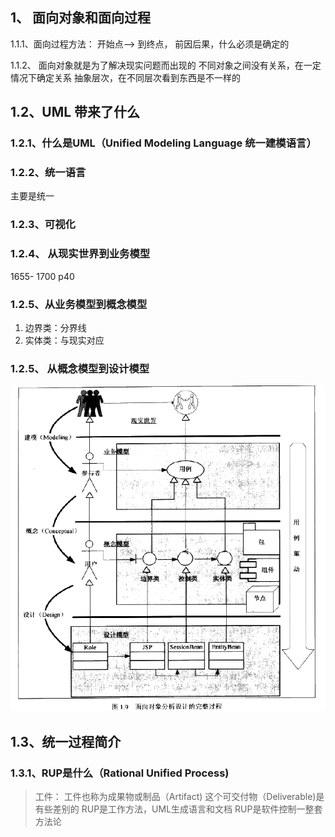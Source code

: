 ## 
## 1、 面向对象和面向过程
1.1.1、面向过程方法：
开始点--> 到终点， 前因后果，什么必须是确定的

1.1.2、 面向对象就是为了解决现实问题而出现的
不同对象之间没有关系，在一定情况下确定关系
抽象层次，在不同层次看到东西是不一样的
## 1.2、UML 带来了什么
### 1.2.1、什么是UML（Unified Modeling Language 统一建模语言）

### 1.2.2、统一语言
主要是统一

### 1.2.3、可视化

### 1.2.4、 从现实世界到业务模型
1655- 1700 p40
### 1.2.5、从业务模型到概念模型
1.  边界类：分界线
2. 实体类：与现实对应
### 1.2.5、 从概念模型到设计模型
![avatar](img/建模过程.png)

## 1.3、统一过程简介
### 1.3.1、RUP是什么（Rational Unified Process)

> 工件： 工件也称为成果物或制品（Artifact) 这个可交付物（Deliverable)是有些差别的
RUP是工作方法，UML生成语言和文档
RUP是软件控制一整套方法论
